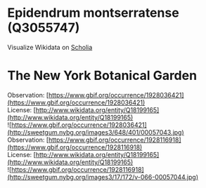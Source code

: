 
Epidendrum montserratense (Q3055747)
====================================
  
Visualize Wikidata on [Scholia](https://scholia.toolforge.org/taxon/Q3055747)
# The New York Botanical Garden
  
Observation: [https://www.gbif.org/occurrence/1928036421](https://www.gbif.org/occurrence/1928036421)  
License: [http://www.wikidata.org/entity/Q18199165](http://www.wikidata.org/entity/Q18199165)  
![https://www.gbif.org/occurrence/1928036421](http://sweetgum.nybg.org/images3/648/401/00057043.jpg)  
Observation: [https://www.gbif.org/occurrence/1928116918](https://www.gbif.org/occurrence/1928116918)  
License: [http://www.wikidata.org/entity/Q18199165](http://www.wikidata.org/entity/Q18199165)  
![https://www.gbif.org/occurrence/1928116918](http://sweetgum.nybg.org/images3/17/172/v-066-00057044.jpg)